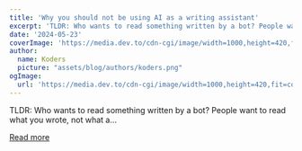 ```yaml
---
title: 'Why you should not be using AI as a writing assistant'
excerpt: 'TLDR: Who wants to read something written by a bot? People want to read what you wrote, not what a...'
date: '2024-05-23'
coverImage: 'https://media.dev.to/cdn-cgi/image/width=1000,height=420,fit=cover,gravity=auto,format=auto/https%3A%2F%2Fdev-to-uploads.s3.amazonaws.com%2Fuploads%2Farticles%2Fcqd78kofqp01xqf5ot5d.jpeg'
author:
  name: Koders
  picture: "assets/blog/authors/koders.png"
ogImage:
  url: 'https://media.dev.to/cdn-cgi/image/width=1000,height=420,fit=cover,gravity=auto,format=auto/https%3A%2F%2Fdev-to-uploads.s3.amazonaws.com%2Fuploads%2Farticles%2Fcqd78kofqp01xqf5ot5d.jpeg'
---
```


TLDR: Who wants to read something written by a bot? People want to read what you wrote, not what a...

[Read more](https://dev.to/kurealnum/why-you-should-not-be-using-ai-as-a-writing-assistant-2b0e)
